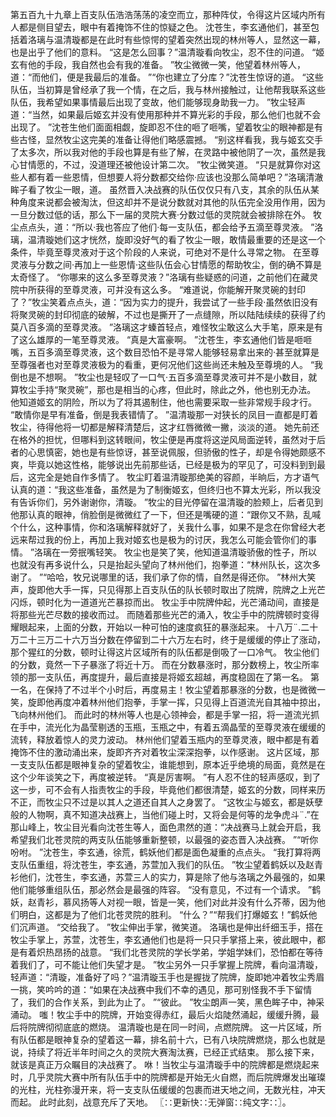 第五百九十九章上百支队伍浩浩荡荡的凌空而立，那种阵仗，令得这片区域内所有人都是侧目望去，眼中有着掩饰不住的惊疑之色。
沈苍生，李玄通他们，甚至包括着洛璃与温清璇都是在此时有些惊愕的望着突然出现的林州等人，显然这一幕，也是出乎了他们的意料。
“这是怎么回事？”温清璇看向牧尘，忍不住的问道。
“姬玄有他的手段，我自然也会有我的准备。
”牧尘微微一笑，他望着林州等人，道：“而他们，便是我最后的准备。
”“你也建立了分库？”沈苍生惊讶的道。
“这些队伍，当初算是曾经承了我一个情，在之后，我与林州接触过，让他帮我联系这些队伍，我希望如果事情最后出现了变故，他们能够现身助我一力。
”牧尘轻声道：“当然，如果最后姬玄并没有使用那种并不算光彩的手段，那么他们也就不会出现了。
”沈苍生他们面面相觑，旋即忍不住的咂了咂嘴，望着牧尘的眼神都是有些古怪，显然牧尘这完美的准备让得他们略感震撼。
“别这样看我，我与姬玄交手了太多次，所以我对他的手段也算是有些了解，在灵路中被他阴了一次，虽然是我心甘情愿的，不过，没道理还被他设计第二次。
”牧尘微笑道。
“只是就算你对这些人都有着一些恩情，但想要人将分数都交给你·应该也没那么简单吧？”洛璃清澈眸子看了牧尘一眼，道。
虽然晋入决战赛的队伍仅仅只有八支，其余的队伍从某种角度来说都会被淘汰，但这却并不是说分数就对其他的队伍完全没用作用，因为一旦分数过低的话，那么下一届的灵院大赛·分数过低的灵院就会被排除在外。
牧尘点点头，道：“所以·我也答应了他们·每一支队伍，都会给予五滴至尊灵液。
”洛璃，温清璇她们这才恍然，旋即没好气的看了牧尘一眼，敢情最重要的还是这一个条件，毕竟至尊灵液对于这个阶段的人来说，可绝对不是什么寻常之物。
在至尊灵液与分数之间·再加上一些恩情·这些队伍会心甘情愿的帮助牧尘，倒的确不算是太奇怪了。
“你哪来的这么多至尊灵液？”洛璃有些疑惑的问道，之前他们在藏灵院中所获得的至尊灵液，可并没有这么多。
“难道说，你能解开聚灵碗的封印了？”牧尘笑着点点头，道：“因为实力的提升，我尝试了一些手段·虽然依旧没有将聚灵碗的封印彻底的破解，不过也是撕开了一点缝隙，所以陆陆续续的获得了约莫八百多滴的至尊灵液。
”洛璃这才螓首轻点，难怪牧尘敢这么大手笔，原来是有了这么雄厚的一笔至尊灵液。
“真是大富豪啊。
”沈苍生，李玄通他们皆是咂咂嘴，五百多滴至尊灵液，这个数目恐怕不是寻常人能够轻易拿出来的·甚至就算是至尊强者也对至尊灵液极为的看重，更何况他们这些尚还未触及至尊境的人。
“我倒也是不想啊。
”牧尘也是轻叹了一口气·五百多滴至尊灵液可并不是小数目，就算牧尘手持“聚灵碗”，那也是相当的心疼，但此时，除此之外，他也别无办法。
他知道姬玄的阴险，所以为了将其遏制住，他也需要采取一些非常规手段才行。
“敢情你是早有准备，倒是我表错情了。
”温清璇那一对狭长的凤目一直都是盯着牧尘，待得他将一切都是解释清楚后，这才红唇微微一撇，淡淡的道。
她先前还在格外的担忧，但哪料到这转眼间，牧尘便是再度将这逆风局面逆转，虽然对于后者的心思慎密，她也是有些惊讶，甚至说佩服，但骄傲的性子，却是令得她颇感不爽，毕竟以她这性格，能够说出先前那些话，已经是极为的罕见了，可没料到到最后，这完全是她自作多情了。
牧尘盯着温清璇那绝美的容颜，半晌后，方才语气认真的道：“我这些准备，虽然是为了制衡姬玄，但终归也不算太光彩，所以我没有告诉你们，另外谢谢你，清璇。
”牧尘的目光停留在温清璇的脸颊上，后者见到他那认真的眼神，俏脸倒是微微红了一下，但还是嘴硬的道：“跟你又不熟，乱喊个什么，这种事情，你和洛璃解释就好了，关我什么事，如果不是念在你曾经大老远来帮过我的份上，再加上我对姬玄也是极为的讨厌，我怎么可能会管你们的事情。
”洛璃在一旁抿嘴轻笑。
牧尘也是笑了笑，他知道温清璇骄傲的性子，所以也就没有再多说什么，只是抬起头望向了林州他们，抱拳道：“林州队长，这次多谢了。
”“哈哈，牧兄说哪里的话，我们承了你的情，自然是得还你。
”林州大笑声，旋即他大手一挥，只见得那上百支队伍的队长顿时取出了院牌，院牌之上光芒闪烁，顿时化为一道道光芒暴掠而出。
牧尘手中院牌仲起，光芒涌动间，直接是将那些光芒尽数的接收而过。
而随着那些光芒的涌入，牧尘手中的院牌顿时变得耀眼起来，上面的分数，开始以一种可怕的速度疯狂的暴涨起来。
十八万¨.二十万二十三万二十六万当分数在停留到二十六万左右时，终于是缓缓的停止了涨动，那个猩红的分数，顿时让得这片区域所有的队伍都是倒吸了一口冷气。
牧尘他们的分数，竟然一下子暴涨了将近十万。
而在分数暴涨时，那分数榜上，牧尘所率领的那一支队伍，再度提升，最后直接是将姬玄超越，再度稳固在了第一名。
第一名，在保持了不过半个小时后，再度易主！牧尘望着那暴涨的分数，也是微微一笑，旋即他再度冲着林州他们抱拳，手掌一挥，只见得上百道流光自其袖中掠出，飞向林州他们。
而此时的林州等人也是心领神会，都是手掌一招，将一道流光抓在手中，流光化为晶莹剔透的玉瓶，玉瓶之中，有着五滴晶莹的至尊灵液在缓缓的流转，释放着惊人的灵力波动。
林州他们望着玉瓶内的至尊灵液，眼中都是有着掩饰不住的激动涌出来，旋即齐齐对着牧尘深深抱拳，以作感谢。
这片区域，那一支支队伍都是眼神复杂的望着牧尘，谁能想到，原本近乎绝境的局面，竟然是在这个少年谈笑之下，再度被逆转。
“真是厉害啊。
”有人忍不住的轻声感叹，到了这一步，可不会有人指责牧尘的手段，毕竟他们都很清楚，姬玄的分数，同样来历不正，而牧尘只不过是以其人之道还自其人之身罢了。
“这牧尘与姬玄，都是妖孽般的人物啊，真不知道决战赛上，当他们碰上时，又将会是何等的龙争虎斗¨.”在那山峰上，牧尘目光看向沈苍生等人，面色肃然的道：“决战赛马上就会开启，我希望我们北苍灵院的两支队伍能够重新整顿，以最强的姿态晋入决战赛。
”“听你吩咐。
”沈苍生，李玄通，徐荒，鹤妖他们都是面色凝重的点点头。
“我打算将两支队伍重组，将沈苍生，李玄通，苏萱加入我们的队伍。
”牧尘望着鹤妖以及赵青衫他们，沈苍生，李玄通，苏萱三人的实力，算是除了他与洛璃之外最强的，如果他们能够重组队伍，那必然会是最强的阵容。
“没有意见，不过有一个请求。
”鹤妖，赵青衫，慕风扬等人对视一眼，皆是一笑，他们对此并没有什么芥蒂，因为他们明白，这都是为了他们北苍灵院的胜利。
“什么？”“帮我们打爆姬玄！”鹤妖他们沉声道。
“交给我了。
”牧尘伸出手掌，微笑道。
洛璃也是伸出纤细玉手，搭在牧尘手掌上，苏萱，沈苍生，李玄通他们也是将一只只手掌搭上来，彼此眼中，都是有着炽热昂扬的战意。
“我们北苍灵院的学长学弟，学姐学妹们，恐怕都在等待着我们了，可不能让他们失望才是。
”牧尘另外一只手掌握上院牌，看向温清璇，轻声道：“清璇，准备好了吗？”温清璇玉手也是握拢了院牌，旋即她冲着牧尘秀眉一挑，笑吟吟的道：“如果在决战赛中我们不幸的遇见，那可别怪我不手下留情了，我们的合作关系，到此为止了。
”“彼此。
”牧尘朗声一笑，黑色眸子中，神采涌动。
嗤！牧尘手中的院牌，开始变得赤红，最后火焰陡然涌起，缓缓升腾，最后将院牌彻彻底底的燃烧。
温清璇也是在同一时间，点燃院牌。
这一片区域，所有队伍都是眼神复杂的望着这一幕，排名前十六，已有八块院牌燃烧，那么也就是说，持续了将近半年时间之久的灵院大赛淘汰赛，已经正式结束。
那么接下来，就该是真正万众瞩目的决战赛了。
咻！当牧尘与温清璇手中的院牌都是燃烧起来时，几乎灵院大赛中所有队伍手中的院牌都是开始无火自燃，而后院牌爆发出璀璨的光柱，光柱弥漫开来，将一支支队伍缓缓的包裹而进天地之间，无数光柱，冲天而起。
此时此刻，战意充斥了天地。
〖∷更新快∷无弹窗∷纯文字∷〗。
